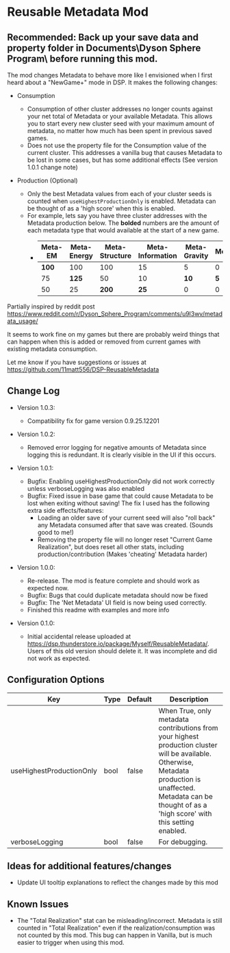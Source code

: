 

# Reusable Metadata Mod
## Recommended: Back up your save data and property folder in Documents\Dyson Sphere Program\ before running this mod. 

The mod changes Metadata to behave more like I envisioned when I first heard about a "NewGame+" mode in DSP. It makes the following changes:

 - Consumption
	- Consumption of other cluster addresses no longer counts against your net total of Metadata or your available Metadata. This allows you to start every new cluster seed with your maximum amount of metadata, no matter how much has been spent in previous saved games.
	- Does not use the property file for the Consumption value of the current cluster. This addresses a vanilla bug that causes Metadata to be lost in some cases, but has some additional effects (See version 1.0.1 change note)

 - Production (Optional)
	- Only the best Metadata values from each of your cluster seeds is counted when `useHighestProductionOnly` is enabled. Metadata can be thought of as a 'high score' when this is enabled. 
	- For example, lets say you have three cluster addresses with the  Metadata production below. The **bolded** numbers are the amount of each metadata type that would available at the start of a new game.
	   - |Meta-EM|Meta-Energy|Meta-Structure|Meta-Information|Meta-Gravity|Metaverse|	
	     |------------|---------------|------------------|---------------------|----------------|------------| 
	     | **100** | 100 | 100 | 15 | 5 | 0 |
	     | 75 | **125** | 50 | 10 | **10** | **5** |
	     | 50 | 25 | **200** | **25** | 0 | 0 |
	 
		

Partially inspired by reddit post https://www.reddit.com/r/Dyson_Sphere_Program/comments/u9l3wv/metadata_usage/

It seems to work fine on my games but there are probably weird things that can happen when this is added or removed from current games with existing metadata consumption.

Let me know if you have suggestions or issues at https://github.com/11matt556/DSP-ReusableMetadata

## Change Log

- Version 1.0.3:
	- Compatibility fix for game version 0.9.25.12201

- Version 1.0.2:
	- Removed error logging for negative amounts of Metadata since logging this is redundant. It is clearly visible in the UI if this occurs.

- Version 1.0.1:
	- Bugfix: Enabling useHighestProductionOnly did not work correctly unless verboseLogging was also enabled
	- Bugfix: Fixed issue in base game that could cause Metadata to be lost when exiting without saving! The fix I used has the following extra side effects/features:
		- Loading an older save of your current seed will also "roll back" any Metadata consumed after that save was created. (Sounds good to me!)
		- Removing the property file will no longer reset "Current Game Realization", but does reset all other stats, including production/contribution (Makes 'cheating' Metadata harder)

- Version 1.0.0:
	- Re-release. The mod is feature complete and should work as expected now. 
	- Bugfix: Bugs that could duplicate metadata should now be fixed 
	- Bugfix: The 'Net Metadata' UI field is now being used correctly.
	- Finished this readme with examples and more info

- Version 0.1.0:
	- Initial accidental release uploaded at https://dsp.thunderstore.io/package/Myself/ReusableMetadata/. Users of this old version should delete it. It was incomplete and did not work as expected.

## Configuration Options


|Key|Type|Default|Description|
|---|---|---|---|
useHighestProductionOnly|bool|false|When True, only metadata contributions from your highest production cluster will be available. Otherwise, Metadata production is unaffected. Metadata can be thought of as a 'high score' with this setting enabled.
verboseLogging|bool|false|For debugging.

## Ideas for additional features/changes
- Update UI tooltip explanations to reflect the changes made by this mod

## Known Issues
- The "Total Realization" stat can be misleading/incorrect. Metadata is still counted in "Total Realization" even if the realization/consumption was not counted by this mod. This bug can happen in Vanilla, but is much easier to trigger when using this mod.